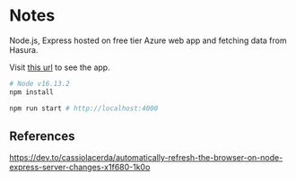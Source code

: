 # Notes

Node.js, Express hosted on free tier Azure web app and fetching data from Hasura.

Visit [this url](https://nodetestexpress.azurewebsites.net/) to see the app.

```bash
# Node v16.13.2
npm install
```

```bash
npm run start # http://localhost:4000
```

## References

https://dev.to/cassiolacerda/automatically-refresh-the-browser-on-node-express-server-changes-x1f680-1k0o
